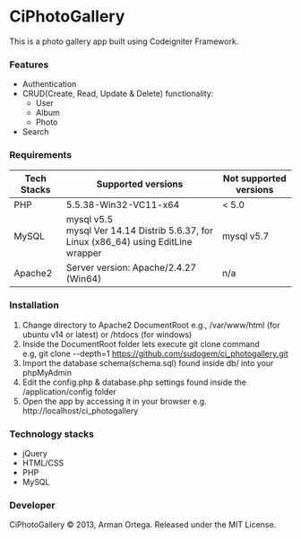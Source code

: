 # CiPhotoGallery   
This is a photo gallery app built using Codeigniter Framework.   

### Features
* Authentication
* CRUD(Create, Read, Update & Delete) functionality:
  * User
  * Album
  * Photo
* Search

### Requirements
| Tech Stacks    | Supported versions           | Not supported versions   |
| ---------------|------------------------------|--------------------------|
| PHP            | 5.5.38-Win32-VC11-x64<br>    | < 5.0                    |
| MySQL          | mysql v5.5<br>mysql  Ver 14.14 Distrib 5.6.37, for Linux (x86_64) using  EditLine wrapper<br>      | mysql v5.7 |
| Apache2        | Server version: Apache/2.4.27 (Win64)   |  n/a |

### Installation
1. Change directory to Apache2 DocumentRoot e.g., /var/www/html (for ubuntu v14 or latest) or /htdocs (for windows)
2. Inside the DocumentRoot folder lets execute git clone command   
   e.g, git clone --depth=1 https://github.com/sudogem/ci_photogallery.git    
3. Import the database schema(schema.sql) found inside db/ into your phpMyAdmin   
4. Edit the config.php & database.php settings found inside the /application/config folder   
5. Open the app by accessing it in your browser e.g. http://localhost/ci_photogallery   

### Technology stacks
* jQuery   
* HTML/CSS   
* PHP   
* MySQL  

### Developer
CiPhotoGallery &copy; 2013, Arman Ortega. Released under the MIT License.   
